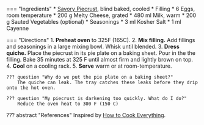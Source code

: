 === "Ingredients"
    * [Savory Piecrust](../breads/pie-crust.md), blind baked, cooled
    * Filling
        * 6 Eggs, room temperature
        * 200 g Melty Cheese, grated
        * 480 ml Milk, warm
        * 200 g Sauted Vegetables (optional)
    * Seasonings
        * 3 ml Kosher Salt
        * 1 ml Cayenne

=== "Directions"
    1. **Preheat oven** to 325F (165C).
    2. **Mix filling.** Add fillings and seasonings in a large mixing bowl. Whisk until blended.
    3. **Dress quiche.** Place the piecrust in its pie plate on a baking sheet. Pour in the the filling. Bake 35 minutes at 325 F until almost firm and lightly brown on top.
    4. **Cool** on a cooling rack.
    5. **Serve** warm or at room-temperature.

    ??? question "Why do we put the pie plate on a baking sheet?"
        The quiche can leak. The tray catches these leaks before they drip onto the hot oven.

    ??? question "My piecrust is darkening too quickly. What do I do?"
        Reduce the oven heat to 300 F (150 C)

??? abstract "References"
    Inspired by [How to Cook Everything](https://www.amazon.com/How-Cook-Everything-Recipes-Anniversary/dp/0764578650).
